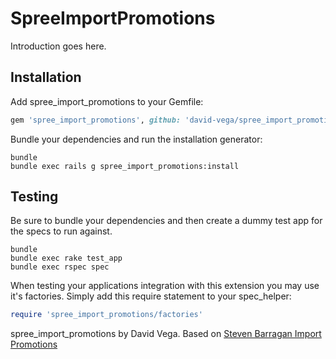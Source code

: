 SpreeImportPromotions
=====================

Introduction goes here.

Installation
------------

Add spree_import_promotions to your Gemfile:

```ruby
gem 'spree_import_promotions', github: 'david-vega/spree_import_promotions'
```

Bundle your dependencies and run the installation generator:

```shell
bundle
bundle exec rails g spree_import_promotions:install
```

Testing
-------

Be sure to bundle your dependencies and then create a dummy test app for the specs to run against.

```shell
bundle
bundle exec rake test_app
bundle exec rspec spec
```

When testing your applications integration with this extension you may use it's factories.
Simply add this require statement to your spec_helper:

```ruby
require 'spree_import_promotions/factories'
```

spree_import_promotions by David Vega. Based on [Steven Barragan Import Promotions](https://github.com/stevenbarragan/spree_import_promotions)
